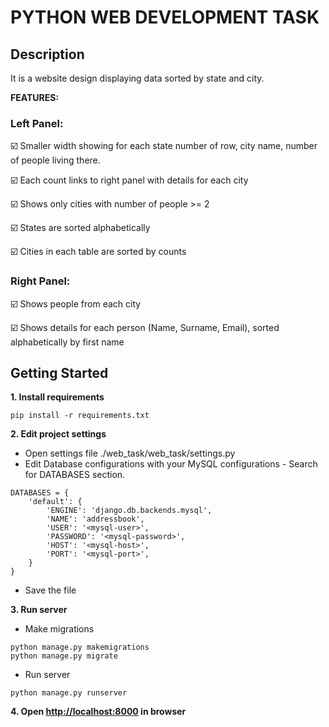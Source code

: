 PYTHON WEB DEVELOPMENT TASK 
=====

## Description ##


It is a website design displaying data sorted by state and city. 

**FEATURES:** 

### Left Panel: ###

:ballot_box_with_check: Smaller width showing for each state number of row, city name, number of people living there.

:ballot_box_with_check: Each count links to right panel with details for each city

:ballot_box_with_check: Shows only cities with number of people >= 2

:ballot_box_with_check: States are sorted alphabetically

:ballot_box_with_check: Cities in each table are sorted by counts

###  Right Panel: ###

:ballot_box_with_check: Shows people from each city

:ballot_box_with_check: Shows details for each person (Name, Surname, Email), sorted alphabetically by first name


## Getting Started ##


**1. Install requirements** 
```   
pip install -r requirements.txt
```

**2. Edit project settings**

+ Open settings file ./web_task/web_task/settings.py
+ Edit Database configurations with your MySQL configurations - Search for DATABASES section.
```   
DATABASES = {
    'default': {
        'ENGINE': 'django.db.backends.mysql',
        'NAME': 'addressbook',
        'USER': '<mysql-user>',
        'PASSWORD': '<mysql-password>',
        'HOST': '<mysql-host>',
        'PORT': '<mysql-port>',
    }
}
```
+ Save the file

**3. Run server** 
+ Make migrations

```
python manage.py makemigrations
python manage.py migrate
```
+ Run server
```
python manage.py runserver
```

**4. Open [http://localhost:8000](http://localhost:8000) in browser**